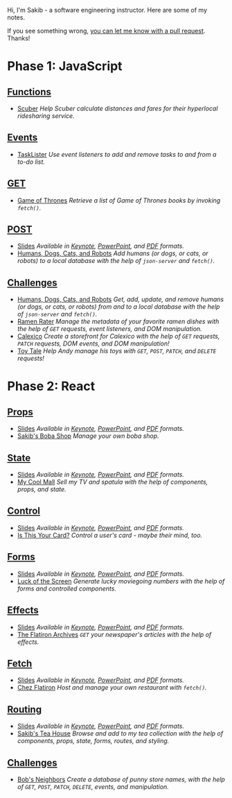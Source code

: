 Hi, I'm Sakib - a software engineering instructor. Here are some of my notes.

If you see something wrong, [you can let me know with a pull request](https://github.com/rhythms06/flatiron-school/compare). Thanks!

# Phase 1: JavaScript

## [Functions](phase-1/functions)
- [Scuber](phase-1/functions/code)
_Help Scuber calculate distances and fares for their hyperlocal ridesharing service._

## [Events](phase-1/events)
- [TaskLister](phase-1/events/code)
_Use event listeners to add and remove tasks to and from a to-do list._

## [GET](phase-1/get)
- [Game of Thrones](phase-1/get/code)
_Retrieve a list of Game of Thrones books by invoking `fetch()`._

## [POST](phase-1/post)
- [Slides](phase-1/post/slides)
_Available in [Keynote](https://raw.githubusercontent.com/rhythms06/flatiron-school/main/phase-1/post/slides/post.key), [PowerPoint](https://raw.githubusercontent.com/rhythms06/flatiron-school/main/phase-1/post/slides/post.pptx), and [PDF](https://raw.githubusercontent.com/rhythms06/flatiron-school/main/phase-1/post/slides/post.pdf) formats._
- [Humans, Dogs, Cats, and Robots](phase-1/post/code)
_Add humans (or dogs, or cats, or robots) to a local database with the help of `json-server` and `fetch()`._

## [Challenges](phase-1/challenges)
- [Humans, Dogs, Cats, and Robots](phase-1/challenges/humans)
_Get, add, update, and remove humans (or dogs, or cats, or robots) from and to a local database with the help of `json-server` and `fetch()`._
- [Ramen Rater](phase-1/challenges/ramen)
_Manage the metadata of your favorite ramen dishes with the help of `GET` requests, event listeners, and DOM manipulation._
- [Calexico](phase-1/challenges/calexico)
_Create a storefront for Calexico with the help of `GET` requests, `PATCH` requests, DOM events, and DOM manipulation!_
- [Toy Tale](phase-1/challenges/toys)
_Help Andy manage his toys with `GET`, `POST`, `PATCH`, and `DELETE` requests!_

# Phase 2: React

## [Props](phase-2/props)
- [Slides](phase-2/props/slides)
_Available in [Keynote](https://raw.githubusercontent.com/rhythms06/flatiron-school/main/phase-2/props/slides/props.key
), [PowerPoint](https://raw.githubusercontent.com/rhythms06/flatiron-school/main/phase-2/props/slides/props.pptx), and [PDF](https://raw.githubusercontent.com/rhythms06/flatiron-school/main/phase-2/props/slides/props.pdf) formats._
- [Sakib's Boba Shop](phase-2/props/code)
_Manage your own boba shop._

## [State](phase-2/state/)
- [Slides](phase-2/state/slides)
_Available in [Keynote](https://raw.githubusercontent.com/rhythms06/flatiron-school/main/phase-2/state/slides/state.key
), [PowerPoint](https://raw.githubusercontent.com/rhythms06/flatiron-school/main/phase-2/state/slides/state.pptx), and [PDF](https://raw.githubusercontent.com/rhythms06/flatiron-school/main/phase-2/state/slides/state.pdf) formats._
- [My Cool Mall](phase-2/state/code)
_Sell my TV and spatula with the help of components, props, and state._

## [Control](phase-2/control)
- [Slides](phase-2/control/slides)
_Available in [Keynote](https://raw.githubusercontent.com/rhythms06/flatiron-school/main/phase-2/control/slides/control.key), [PowerPoint](https://raw.githubusercontent.com/rhythms06/flatiron-school/main/phase-2/control/slides/control.pptx), and [PDF](https://raw.githubusercontent.com/rhythms06/flatiron-school/main/phase-2/control/slides/control.pdf) formats._
- [Is This Your Card?](phase-2/control/code)
_Control a user's card - maybe their mind, too._

## [Forms](phase-2/forms)
- [Slides](phase-2/forms/slides)
_Available in [Keynote](https://raw.githubusercontent.com/rhythms06/flatiron-school/main/phase-2/forms/slides/forms.key), [PowerPoint](https://raw.githubusercontent.com/rhythms06/flatiron-school/main/phase-2/forms/slides/forms.pptx), and [PDF](https://raw.githubusercontent.com/rhythms06/flatiron-school/main/phase-2/forms/slides/forms.pdf) formats._
- [Luck of the Screen](phase-2/forms/code)
_Generate lucky moviegoing numbers with the help of forms and controlled components._

## [Effects](phase-2/effects)
- [Slides](phase-2/effects/slides)
_Available in [Keynote](https://raw.githubusercontent.com/rhythms06/flatiron-school/main/phase-2/effects/slides/effects.key), [PowerPoint](https://raw.githubusercontent.com/rhythms06/flatiron-school/main/phase-2/effects/slides/effects.pptx), and [PDF](https://raw.githubusercontent.com/rhythms06/flatiron-school/main/phase-2/effects/slides/effects.pdf) formats._
- [The Flatiron Archives](phase-2/effects/code)
_`GET` your newspaper's articles with the help of effects._

## [Fetch](phase-2/fetch)
- [Slides](phase-2/fetch/slides)
_Available in [Keynote](https://raw.githubusercontent.com/rhythms06/flatiron-school/main/phase-2/fetch/slides/fetch.key), [PowerPoint](https://raw.githubusercontent.com/rhythms06/flatiron-school/main/phase-2/fetch/slides/fetch.pptx), and [PDF](https://raw.githubusercontent.com/rhythms06/flatiron-school/main/phase-2/fetch/slides/fetch.pdf) formats._
- [Chez Flatiron](phase-2/fetch/code)
_Host and manage your own restaurant with `fetch()`._

## [Routing](phase-2/routing)
- [Slides](phase-2/routing/slides)
_Available in [Keynote](https://raw.githubusercontent.com/rhythms06/flatiron-school/main/phase-2/routing/slides/routing.key), [PowerPoint](https://raw.githubusercontent.com/rhythms06/flatiron-school/main/phase-2/routing/slides/routing.pptx), and [PDF](https://raw.githubusercontent.com/rhythms06/flatiron-school/main/phase-2/routing/slides/routing.pdf) formats._
- [Sakib's Tea House](phase-2/routing/code)
_Browse and add to my tea collection with the help of components, props, state, forms, routes, and styling._

## [Challenges](phase-2/challenges)
- [Bob's Neighbors](phase-2/challenges/stores)
_Create a database of punny store names, with the help of `GET`, `POST`, `PATCH`, `DELETE`, events, and manipulation._